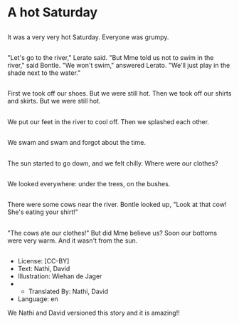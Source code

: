 # A hot Saturday

##
It was a very very hot
Saturday.
Everyone was grumpy.

##
"Let's go to the river,"
Lerato said.
"But Mme told us not to
swim in the river," said
Bontle.
"We won't swim,"
answered Lerato. "We'll
just play in the shade
next to the water."

##
First we took off our
shoes.
But we were still hot.
Then we took off our
shirts and skirts.
But we were still hot.

##
We put our feet in the
river to cool off.
Then we splashed each
other.

##
We swam and swam
and forgot about the
time.

##
The sun started to go
down, and we felt chilly.
Where were our
clothes?

##
We looked everywhere:
under the trees, on the
bushes.

##
There were some cows
near the river.
Bontle looked up, "Look
at that cow! She's
eating your shirt!"

##
"The cows ate our
clothes!"
But did Mme believe
us?
Soon our bottoms were
very warm. And it
wasn't from the sun.

##
* License: [CC-BY]
* Text: Nathi, David
* Illustration: Wiehan de Jager
* * Translated By: Nathi, David
* Language: en

We Nathi and David versioned this
story and it is amazing!!
